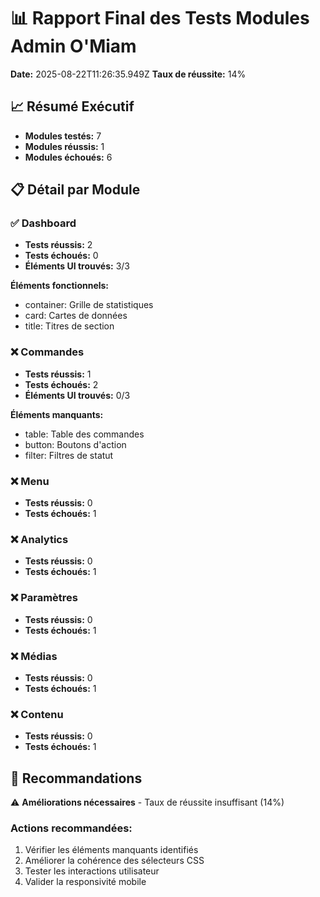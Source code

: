 # 📊 Rapport Final des Tests Modules Admin O'Miam

**Date:** 2025-08-22T11:26:35.949Z
**Taux de réussite:** 14%

## 📈 Résumé Exécutif

- **Modules testés:** 7
- **Modules réussis:** 1
- **Modules échoués:** 6

## 📋 Détail par Module

### ✅ Dashboard

- **Tests réussis:** 2
- **Tests échoués:** 0
- **Éléments UI trouvés:** 3/3

**Éléments fonctionnels:**
- container: Grille de statistiques
- card: Cartes de données
- title: Titres de section

### ❌ Commandes

- **Tests réussis:** 1
- **Tests échoués:** 2
- **Éléments UI trouvés:** 0/3

**Éléments manquants:**
- table: Table des commandes
- button: Boutons d'action
- filter: Filtres de statut

### ❌ Menu

- **Tests réussis:** 0
- **Tests échoués:** 1

### ❌ Analytics

- **Tests réussis:** 0
- **Tests échoués:** 1

### ❌ Paramètres

- **Tests réussis:** 0
- **Tests échoués:** 1

### ❌ Médias

- **Tests réussis:** 0
- **Tests échoués:** 1

### ❌ Contenu

- **Tests réussis:** 0
- **Tests échoués:** 1

## 🎯 Recommandations

⚠️ **Améliorations nécessaires** - Taux de réussite insuffisant (14%)

### Actions recommandées:
1. Vérifier les éléments manquants identifiés
2. Améliorer la cohérence des sélecteurs CSS
3. Tester les interactions utilisateur
4. Valider la responsivité mobile

